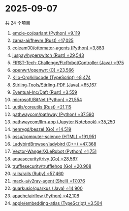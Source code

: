 # 2025-09-07

共 24 个项目

<!-- BEGIN GITHUB -->
<!-- 最后更新时间 2025-09-07 22:07:12 +0800 -->
1. [emcie-co/parlant (Python) ⭐9,119](https://github.com/emcie-co/parlant)
1. [zama-ai/fhevm (Rust) ⭐17,025](https://github.com/zama-ai/fhevm)
1. [coleam00/ottomator-agents (Python) ⭐3,883](https://github.com/coleam00/ottomator-agents)
1. [juspay/hyperswitch (Rust) ⭐29,543](https://github.com/juspay/hyperswitch)
1. [FIRST-Tech-Challenge/FtcRobotController (Java) ⭐975](https://github.com/FIRST-Tech-Challenge/FtcRobotController)
1. [openwrt/openwrt (C) ⭐23,566](https://github.com/openwrt/openwrt)
1. [Kilo-Org/kilocode (TypeScript) ⭐8,474](https://github.com/Kilo-Org/kilocode)
1. [Stirling-Tools/Stirling-PDF (Java) ⭐65,167](https://github.com/Stirling-Tools/Stirling-PDF)
1. [Eventual-Inc/Daft (Rust) ⭐3,559](https://github.com/Eventual-Inc/Daft)
1. [microsoft/BitNet (Python) ⭐21,554](https://github.com/microsoft/BitNet)
1. [uutils/coreutils (Rust) ⭐21,115](https://github.com/uutils/coreutils)
1. [pathwaycom/pathway (Python) ⭐37,590](https://github.com/pathwaycom/pathway)
1. [pathwaycom/llm-app (Jupyter Notebook) ⭐35,250](https://github.com/pathwaycom/llm-app)
1. [henrygd/beszel (Go) ⭐14,519](https://github.com/henrygd/beszel)
1. [ossu/computer-science (HTML) ⭐191,951](https://github.com/ossu/computer-science)
1. [LadybirdBrowser/ladybird (C++) ⭐47,368](https://github.com/LadybirdBrowser/ladybird)
1. [Vector-Wangel/XLeRobot (Python) ⭐1,751](https://github.com/Vector-Wangel/XLeRobot)
1. [aquasecurity/trivy (Go) ⭐28,567](https://github.com/aquasecurity/trivy)
1. [trufflesecurity/trufflehog (Go) ⭐20,908](https://github.com/trufflesecurity/trufflehog)
1. [rails/rails (Ruby) ⭐57,460](https://github.com/rails/rails)
1. [mack-a/v2ray-agent (Shell) ⭐17,076](https://github.com/mack-a/v2ray-agent)
1. [quarkusio/quarkus (Java) ⭐14,900](https://github.com/quarkusio/quarkus)
1. [apache/airflow (Python) ⭐42,108](https://github.com/apache/airflow)
1. [apple/embedding-atlas (TypeScript) ⭐3,504](https://github.com/apple/embedding-atlas)
<!-- END GITHUB -->